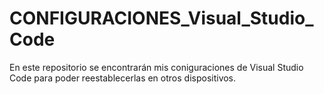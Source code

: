 # CONFIGURACIONES_Visual_Studio_Code
 En este repositorio se encontrarán mis coniguraciones de Visual Studio Code para poder reestablecerlas en otros dispositivos.
